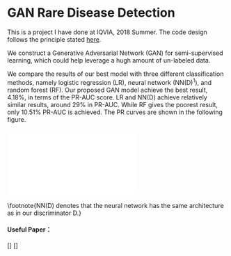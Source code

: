 # GAN Rare Disease Detection
This is a project I have done at IQVIA, 2018 Summer. The code design follows the principle
stated [here](https://github.com/Wenyuan-Vincent-Li/Tensorflow_template).

We construct a Generative Adversarial Network (GAN) for semi-supervised learning, which
could help leverage a hugh amount of un-labeled data.

We compare the results of our best model with three different classification methods, 
namely logistic regression (LR), neural network (NN(D)<sup>1</sup>), and random forest
 (RF). Our proposed GAN model achieve the best result, 4.18\%, in terms of the PR-AUC
  score. LR and NN(D) achieve relatively similar results, around 29\% in PR-AUC. 
  While RF gives the poorest result, only 10.51\% PR-AUC is achieved. The PR curves 
  are shown in the following figure.

![Model Comparison](/Plots/Figure1.pdf)

\footnote{NN(D) denotes that the neural network has the same architecture as in 
our discriminator D.} 


#### Useful Paper：
[]
[]